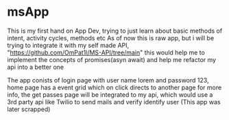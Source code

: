 # msApp
This is my first hand on App Dev, trying to just learn about basic methods of intent, activity cycles, methods etc
As of now this is raw app, but i will be trying to integrate it with my self made API, "https://github.com/OmPat1l/MS-API/tree/main"
this would help me to implement the concepts of promises(asyn await) and help me refactor my api into a better one

The app conists of login page with user name lorem and password 123, home page has a event grid which on click directs to another page
for more info, the get passes page will be integrated to my api, which would use a 3rd party api like Twilio to send mails and verify identify user
(This app was later scrapped)
